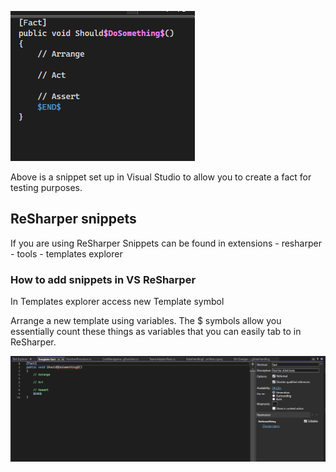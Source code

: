 ![Snippet in Visual Studio](./images/snippetinVS.png)

Above is a snippet set up in Visual Studio to allow you to create a fact for testing purposes.

## ReSharper snippets

If you are using ReSharper Snippets can be found in extensions - resharper - tools - templates explorer

### How to add snippets in VS ReSharper

In Templates explorer access new Template symbol

Arrange a new template using variables. The $ symbols allow you essentially count these things as variables that you can easily tab to in ReSharper.

![Snippet for Facts in xUnit tests](./images/CodeSnippetForVSReSharper.png)
